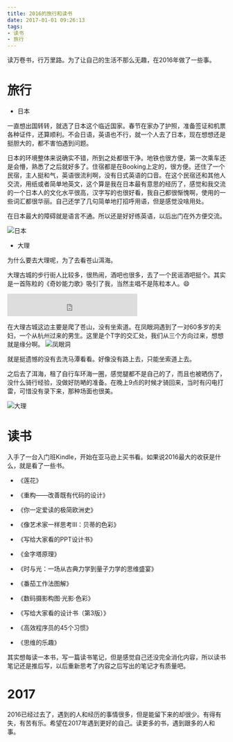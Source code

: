 ```yaml
---
title: 2016的旅行和读书
date: 2017-01-01 09:26:13
tags: 
- 读书 
- 旅行
---
```


读万卷书，行万里路。为了让自己的生活不那么无趣，在2016年做了一些事。

# 旅行

- 日本

一直想出国转转，就选了日本这个临近国家。春节在家办了护照，准备签证和机票各种证件，还算顺利。不会日语，英语也不行，就一个人去了日本，现在想想还是挺胆大的，都不害怕遇到问题。

日本的环境整体来说确实不错，所到之处都很干净。地铁也很方便，第一次乘车还是会懵，熟悉了之后就好多了。住宿都是在Booking上定的，很方便。还住了一个民宿，主人挺和气，英语很流利啊，没有日式英语的口音。在这个民宿还和其他人交流，用纸或者简单地英文，这个算是我在日本最有意思的经历了，感觉和我交流的一个日本人的文化水平很高，汉字写的也很好看，我自己都很惭愧啊，使用的一些词汇都很华丽。自己还学了几句简单地打招呼用语，但是感觉没啥用处。

在日本最大的障碍就是语言不通。所以还是好好练英语，以后出门在外方便交流。

![日本](/images/life2016_jingdu&daban.jpg)

- 大理

为什么要去大理呢，为了去看苍山洱海。

大理古城的步行街人比较多，很热闹，酒吧也很多，去了一个民谣酒吧挺个。其实是一首陈粒的《奇妙能力歌》吸引了我，当然主唱不是陈粒本人。😄
<iframe frameborder="no" border="0" marginwidth="0" marginheight="0" width=auto height=52 src="http://music.163.com/outchain/player?type=2&id=29431066&height=32"></iframe>

在大理古城这边主要是爬了苍山，没有坐索道。在凤眼洞遇到了一对60多岁的夫妇，一个从杭州过来的男生。这里是个T字的交汇处，我们从三个方向过来，想想就是缘分啊。
![凤眼洞](/images/life2016_fengyandong.jpg)

就是挺遗憾的没有去洗马潭看看。好像没有路上去，只能坐索道上去。

之后去了洱海，租了自行车环海一圈，感觉腿都不是自己的了，而且也被晒伤了，没什么骑行经验，没做好防嗮的准备。在晚上9点的时候才骑回来，当时有闪电打雷，可惜没有录下来，那种场面也很美。

![大理](/images/life2016_dali.jpg)

# 读书

入手了一台入门班Kindle，开始在亚马逊上买书看。如果说2016最大的收获是什么，就是看了一些书。

- 《莲花》

- 《重构——改善既有代码的设计》

- 《你一定爱读的极简欧洲史》

- 《像艺术家一样思考Ⅲ：贝蒂的色彩》

- 《写给大家看的PPT设计书》

- 《金字塔原理》

- 《时与光：一场从古典力学到量子力学的思维盛宴》

- 《番茄工作法图解》

- 《数码摄影构图·光影·色彩》

- 《写给大家看的设计书（第3版）》

- 《高效程序员的45个习惯》

- 《思维的乐趣》

其实想每读一本书，写一篇读书笔记，但是感觉自己还没完全消化内容，所以读书笔记还是推后写，以后重新思考了内容之后写出的笔记才有质量吧。


# 2017

2016已经过去了，遇到的人和经历的事情很多，但是能留下来的却很少。有得有失，有苦有乐。希望在2017年遇到更好的自己。读更多的书，遇到跟多的人和事。